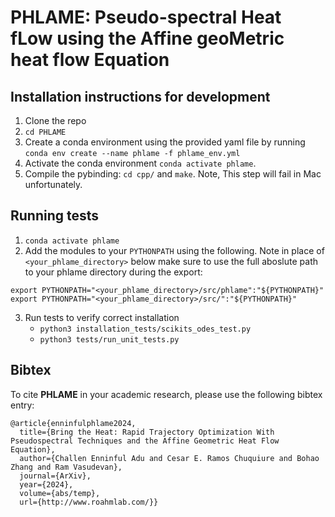 # PHLAME: Pseudo-spectral Heat fLow using the Affine geoMetric heat flow Equation

## Installation instructions for development
1. Clone the repo
2. `cd PHLAME`
3. Create a conda environment using the provided yaml file by running `conda env create --name phlame -f phlame_env.yml`
4. Activate the conda environment `conda activate phlame`.
5. Compile the pybinding: `cd cpp/` and `make`. Note, This step will fail in Mac unfortunately.

## Running tests
1. `conda activate phlame`
2. Add the modules to your `PYTHONPATH` using the following. Note in place of `<your_phlame_directory>` below make sure to use the full aboslute path to your phlame directory during the export:
```
export PYTHONPATH="<your_phlame_directory>/src/phlame":"${PYTHONPATH}"
export PYTHONPATH="<your_phlame_directory>/src/":"${PYTHONPATH}"
```
3. Run tests to verify correct installation
    - `python3 installation_tests/scikits_odes_test.py`
    - `python3 tests/run_unit_tests.py` 


## Bibtex
To cite **PHLAME** in your academic research, please use the following bibtex entry:
```
@article{enninfulphlame2024,
  title={Bring the Heat: Rapid Trajectory Optimization With Pseudospectral Techniques and the Affine Geometric Heat Flow Equation},
  author={Challen Enninful Adu and Cesar E. Ramos Chuquiure and Bohao Zhang and Ram Vasudevan},
  journal={ArXiv},
  year={2024},
  volume={abs/temp},
  url={http://www.roahmlab.com/}}
```
